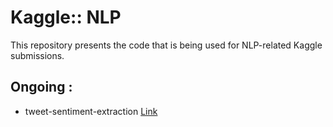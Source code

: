 <h1> Kaggle:: NLP </h1>

This repository presents the code that is being used for NLP-related Kaggle submissions.


## Ongoing :
* tweet-sentiment-extraction [Link](https://github.com/sauver09/NLP_Kaggle/blob/main/kaggle/tweet-sentiment-extraction.ipynb)
 
